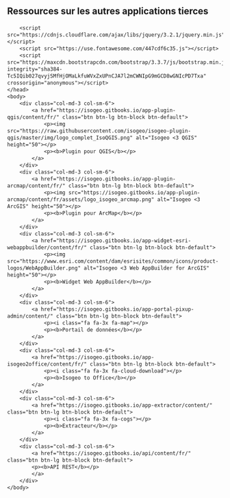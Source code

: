 ## Ressources sur les autres applications tierces

<html>
	<head>
		<link href="https://maxcdn.bootstrapcdn.com/bootstrap/3.3.7/css/bootstrap.min.css" rel="stylesheet" integrity="sha384-BVYiiSIFeK1dGmJRAkycuHAHRg32OmUcww7on3RYdg4Va+PmSTsz/K68vbdEjh4u" crossorigin="anonymous">
		<link rel="stylesheet" href="https://maxcdn.bootstrapcdn.com/bootstrap/3.3.7/css/bootstrap-theme.min.css" integrity="sha384-rHyoN1iRsVXV4nD0JutlnGaslCJuC7uwjduW9SVrLvRYooPp2bWYgmgJQIXwl/Sp" crossorigin="anonymous">

		<script src="https://cdnjs.cloudflare.com/ajax/libs/jquery/3.2.1/jquery.min.js"></script>
		<script src="https://use.fontawesome.com/447cdf6c35.js"></script>
		<script src="https://maxcdn.bootstrapcdn.com/bootstrap/3.3.7/js/bootstrap.min.js" integrity="sha384-Tc5IQib027qvyjSMfHjOMaLkfuWVxZxUPnCJA7l2mCWNIpG9mGCD8wGNIcPD7Txa" crossorigin="anonymous"></script>
	</head>
	<body>
		<div class="col-md-3 col-sm-6">
			<a href="https://isogeo.gitbooks.io/app-plugin-qgis/content/fr/" class="btn btn-lg btn-block btn-default">
				<p><img src="https://raw.githubusercontent.com/isogeo/isogeo-plugin-qgis/master/img/logo_complet_IsoQGIS.png" alt="Isogeo <3 QGIS" height="50"></p>
				<p><b>Plugin pour QGIS</b></p>
			</a>
		</div>
		<div class="col-md-3 col-sm-6">
			<a href="https://isogeo.gitbooks.io/app-plugin-arcmap/content/fr/" class="btn btn-lg btn-block btn-default">
				<p><img src="https://isogeo.gitbooks.io/app-plugin-arcmap/content/fr/assets/logo_isogeo_arcmap.png" alt="Isogeo <3 ArcGIS" height="50"></p>
				<p><b>Plugin pour ArcMap</b></p>
			</a>
		</div>
		<div class="col-md-3 col-sm-6">
			<a href="https://isogeo.gitbooks.io/app-widget-esri-webappbuilder/content/fr/" class="btn btn-lg btn-block btn-default">
				<p><img src="https://www.esri.com/content/dam/esrisites/common/icons/product-logos/WebAppBuilder.png" alt="Isogeo <3 Web AppBuilder for ArcGIS" height="50"></p>
				<p><b>Widget Web AppBuilder</b></p>
			</a>
		</div>
		<div class="col-md-3 col-sm-6">
			<a href="https://isogeo.gitbooks.io/app-portal-pixup-admin/content/" class="btn btn-lg btn-block btn-default">
				<p><i class="fa fa-3x fa-map"></p>
				<p><b>Portail de données</b></p>
			</a>
		</div>
		<div class="col-md-3 col-sm-6">
			<a href="https://isogeo.gitbooks.io/app-isogeo2office/content/fr/" class="btn btn-lg btn-block btn-default">
				<p><i class="fa fa-3x fa-cloud-download"></p>
				<p><b>Isogeo to Office</b></p>
			</a>
		</div>
		<div class="col-md-3 col-sm-6">
			<a href="https://isogeo.gitbooks.io/app-extractor/content/" class="btn btn-lg btn-block btn-default">
				<p><i class="fa fa-3x fa-cogs"></p>
				<p><b>Extracteur</b></p>
			</a>
		</div>
		<div class="col-md-3 col-sm-6">
			<a href="https://isogeo.gitbooks.io/api/content/fr/" class="btn btn-lg btn-block btn-default">
			<p><b>API REST</b></p>
			</a>
		</div>
	</body>
</html>